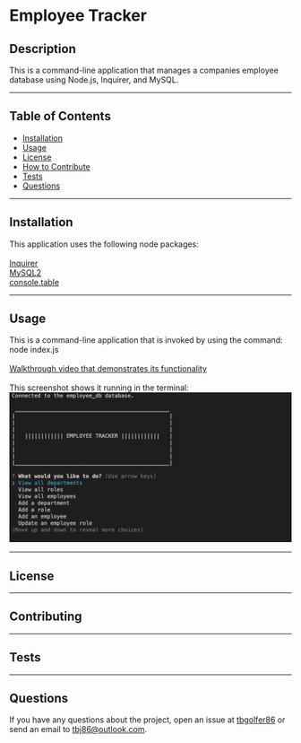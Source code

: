 # Employee Tracker
  
  ## Description
  This is a command-line application that manages a companies employee database using Node.js, Inquirer, and MySQL.

---

  ## Table of Contents  

  - [Installation](#installation)
  - [Usage](#usage)
  - [License](#license)
  - [How to Contribute](#contribute)
  - [Tests](#tests)
  - [Questions](#questions)

---

  ## Installation
  This application uses the following node packages:<br><br>
  [Inquirer](https://www.npmjs.com/package/inquirer/v/8.2.4)<br>
  [MySQL2](https://www.npmjs.com/package/mysql2)<br>
  [console.table](https://www.npmjs.com/package/console.table)

---

  ## Usage
  This is a command-line application that is invoked by using the command: node index.js<br><br>
  [Walkthrough video that demonstrates its functionality]()<br><br>
  This screenshot shows it running in the terminal:<br>
  ![alt text](./assets/images/Screenshot%202023-02-28%20at%207.36.35%20PM.png)

---

  ## License
  
  
---

  ## Contributing
  

---

  ## Tests 
  

---

  ## Questions
  If you have any questions about the project, open an issue at [tbgolfer86](https://www.github.com/tbgolfer86) or send an email to tbj86@outlook.com.

